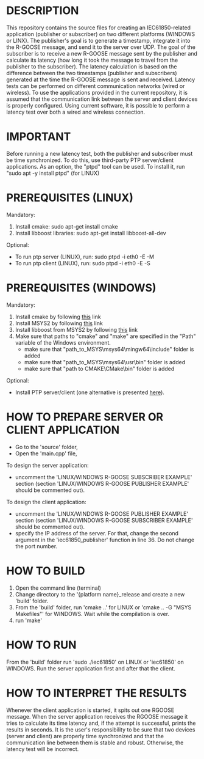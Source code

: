 # DESCRIPTION
This repository contains the source files for creating an IEC61850-related application (publisher or subscriber) on two different platforms (WINDOWS or LINX). The publisher's goal is to generate a timestamp, integrate it into the R-GOOSE message, and send it to the server over UDP. The goal of the subscriber is to receive a new R-GOOSE message sent by the publisher and calculate its latency (how long it took the message to travel from the publisher to the subscriber). The latency calculation is based on the difference between the two timestamps (publisher and subscribers) generated at the time the R-GOOSE message is sent and received. Latency tests can be performed on different communication networks (wired or wireless). To use the applications provided in the current repository, it is assumed that the communication link between the server and client devices is properly configured. Using current software, it is possible to perform a latency test over both a wired and wireless connection.  

# IMPORTANT
Before running a new latency test, both the publisher and subscriber must be time synchronized. To do this, use third-party PTP server/client applications. As an option, the "ptpd" tool can be used. To install it, run "sudo apt -y install ptpd" (for LINUX)

# PREREQUISITES (LINUX)
Mandatory:
1. Install cmake: sudo apt-get install cmake
2. Install libboost libraries: sudo apt-get install libboost-all-dev

Optional:
- To run ptp server (LINUX), run: sudo ptpd -i eth0 -E -M
- To run ptp client (LINUX), run: sudo ptpd -i eth0 -E -S

# PREREQUISITES (WINDOWS)
Mandatory:
1. Install cmake by following [this](https://cmake.org/download/) link
2. Install MSYS2 by following [this](https://www.msys2.org/) link
3. Install libboost from MSYS2 by following [this](https://packages.msys2.org/package/mingw-w64-x86_64-boost) link
4. Make sure that paths to "cmake" and "make" are specified in the "Path" variable of the Windows environment.
   - make sure that "path_to_MSYS\msys64\mingw64\include" folder is added
   - make sure that "path_to_MSYS\msys64\usr\bin" folder is added
   - make sure that "path to CMAKE\CMake\bin" folder is added

Optional:
- Install PTP server/client (one alternative is presented [here](https://timemachinescorp.com/wp-content/uploads/Windows10PTPClient.pdf)).

# HOW TO PREPARE SERVER OR CLIENT APPLICATION
- Go to the 'source' folder,
- Open the 'main.cpp' file,

To design the server application:
- uncomment the 'LINUX/WINDOWS R-GOOSE SUBSCRIBER EXAMPLE' section (section 'LINUX/WINDOWS R-GOOSE PUBLISHER EXAMPLE' should be commented out).

To design the client application:
- uncomment the 'LINUX/WINDOWS R-GOOSE PUBLISHER EXAMPLE' section (section 'LINUX/WINDOWS R-GOOSE SUBSCRIBER EXAMPLE' should be commented out).
- specify the IP address of the server. For that, change the second argument in the 'iec61850_publisher' function in line 36. Do not change the port number.

# HOW TO BUILD
1. Open the command line (terminal)
2. Change directory to the '{platform name}_release and create a new 'build' folder.
3. From the 'build' folder, run 'cmake ..' for LINUX or 'cmake .. -G "MSYS Makefiles"' for WINDOWS. Wait while the compilation is over.
4. run 'make'

# HOW TO RUN
From the 'build' folder run 'sudo ./iec61850' on LINUX or 'iec61850' on WINDOWS. Run the server application first and after that the client.

# HOW TO INTERPRET THE RESULTS
Whenever the client application is started, it spits out one RGOOSE message. When the server application receives the RGOOSE message it tries to calculate its time latency and, if the attempt is successful, prints the results in seconds. It is the user's responsibility to be sure that two devices (server and client) are properly time synchronized and that the communication line between them is stable and robust. Otherwise, the latency test will be incorrect.
